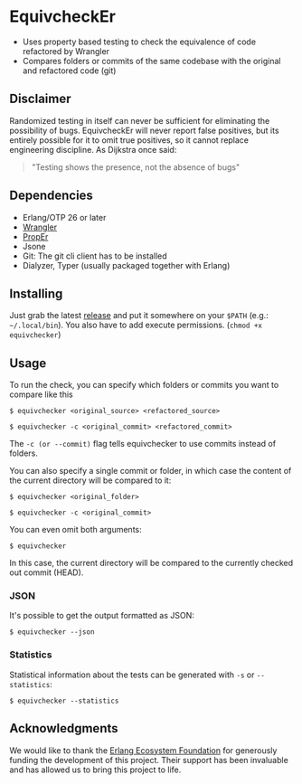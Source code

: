 # EquivcheckEr

- Uses property based testing to check the equivalence of code refactored by Wrangler
- Compares folders or commits of the same codebase with the original and refactored code (git)

## Disclaimer

Randomized testing in itself can never be sufficient for eliminating the possibility of bugs.
EquivcheckEr will never report false positives, but its entirely possible for it to omit true positives,
so it cannot replace engineering discipline.
As Dijkstra once said:
> "Testing shows the presence, not the absence of bugs"

## Dependencies

- Erlang/OTP 26 or later
- [Wrangler](https://refactoringtools.github.io/docs/wrangler/)
- [PropEr](https://proper-testing.github.io/)
- Jsone
- Git: The git cli client has to be installed
- Dialyzer, Typer (usually packaged together with Erlang)

## Installing

Just grab the latest [release](https://github.com/harp-project/EquivcheckEr/releases/latest) and put it somewhere on your `$PATH` (e.g.: `~/.local/bin`).
You also have to add execute permissions. (`chmod +x equivchecker`)

## Usage

To run the check, you can specify which folders or commits you want to compare like this

`$ equivchecker <original_source> <refactored_source>`

`$ equivchecker -c <original_commit> <refactored_commit>`

The `-c (or --commit)` flag tells equivchecker to use commits instead of folders.

You can also specify a single commit or folder, in which case the content of the current directory will be compared to it:

`$ equivchecker <original_folder>`

`$ equivchecker -c <original_commit>`

You can even omit both arguments:

`$ equivchecker`

In this case, the current directory will be compared to the currently checked out commit (HEAD).

### JSON

It's possible to get the output formatted as JSON:

`$ equivchecker --json`

### Statistics

Statistical information about the tests can be generated with `-s` or `--statistics`:

`$ equivchecker --statistics`

## Acknowledgments

We would like to thank the [Erlang Ecosystem Foundation](https://erlef.org/) for generously funding the development of this project.
Their support has been invaluable and has allowed us to bring this project to life.

